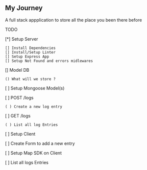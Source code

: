  ## My Journey

A full stack appplication to store all the place you been there before 

TODO

[*] Setup Server 

    [] Install Dependencies
    [] Install/Setup Linter
    [] Setup Express App 
    [] Setup Not Found and errors midlewares 

[] Model DB

    () What will we store ?

[ ] Setup Mongoose Model(s)

[ ] POST /logs

    ( ) Create a new log entry 

[ ] GET /logs 

    ( ) List all log Entries 

[ ] Setup Client 

[ ] Create Form to add a new entry 

[ ] Setup Map SDK on Client 

[ ] List all logs Entries 

